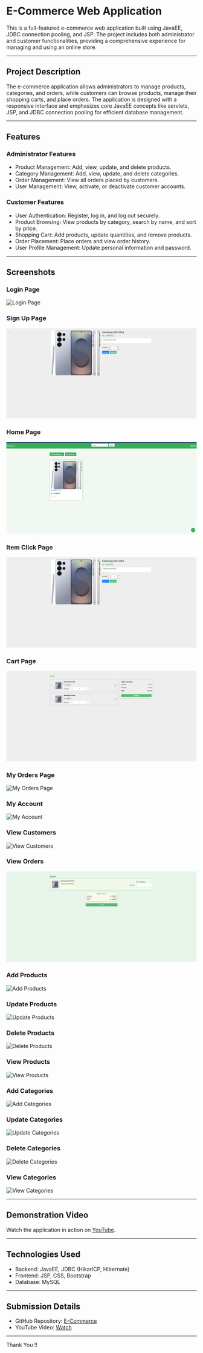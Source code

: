 # E-Commerce Web Application

This is a full-featured e-commerce web application built using JavaEE, JDBC connection pooling, and JSP. The project includes both administrator and customer functionalities, providing a comprehensive experience for managing and using an online store.

---

## Project Description

The e-commerce application allows administrators to manage products, categories, and orders, while customers can browse products, manage their shopping carts, and place orders. The application is designed with a responsive interface and emphasizes core JavaEE concepts like servlets, JSP, and JDBC connection pooling for efficient database management.

---

## Features

### Administrator Features
- Product Management: Add, view, update, and delete products.
- Category Management: Add, view, update, and delete categories.
- Order Management: View all orders placed by customers.
- User Management: View, activate, or deactivate customer accounts.

### Customer Features
- User Authentication: Register, log in, and log out securely.
- Product Browsing: View products by category, search by name, and sort by price.
- Shopping Cart: Add products, update quantities, and remove products.
- Order Placement: Place orders and view order history.
- User Profile Management: Update personal information and password.

---

## Screenshots

### Login Page
![Login Page](src/main/java/lk/ijse/ecommerce/ss/WhatsApp%20Image%202025-01-26%20at%2020.06.16%20(1).jpeg)

### Sign Up Page
![Sign Up Page](src/main/java/lk/ijse/ecommerce/ss/Screenshot%202025-01-26%20221158.png)

### Home Page
![Home Page](src/main/java/lk/ijse/ecommerce/ss/Screenshot%202025-01-26%20221105.png)

### Item Click Page
![Item Click Page](src/main/java/lk/ijse/ecommerce/ss/Screenshot%202025-01-26%20221158.png)

### Cart Page
![Cart Page](src/main/java/lk/ijse/ecommerce/ss/Screenshot%202025-01-26%20221244.png)

### My Orders Page
![My Orders Page](src/main/java/lk/ijse/ecommerce/ss/WhatsApp%20Image%202025-01-26%20at%2020.17.49%20(1).jpeg)

### My Account
![My Account](src/main/java/lk/ijse/ecommerce/ss/WhatsApp%20Image%202025-01-26%20at%2020.17.49%20(4).jpeg)

### View Customers
![View Customers](src/main/java/lk/ijse/ecommerce/ss/WhatsApp%20Image%202025-01-26%20at%2020.06.16.jpeg)

### View Orders
![View Orders](src/main/java/lk/ijse/ecommerce/ss/Screenshot%202025-01-26%20221229.png)

### Add Products
![Add Products](src/main/java/lk/ijse/ecommerce/ss/WhatsApp%20Image%202025-01-26%20at%2020.17.34.jpeg)

### Update Products
![Update Products](src/main/java/lk/ijse/ecommerce/ss/WhatsApp%20Image%202025-01-26%20at%2020.17.47%20(1).jpeg)

### Delete Products
![Delete Products](src/main/java/lk/ijse/ecommerce/ss/WhatsApp%20Image%202025-01-26%20at%2020.17.40.jpeg)

### View Products
![View Products](src/main/java/lk/ijse/ecommerce/ss/WhatsApp%20Image%202025-01-26%20at%2020.17.47.jpeg)

### Add Categories
![Add Categories](src/main/java/lk/ijse/ecommerce/ss/WhatsApp%20Image%202025-01-26%20at%2020.17.49.jpeg)

### Update Categories
![Update Categories](src/main/java/lk/ijse/ecommerce/ss/WhatsApp%20Image%202025-01-26%20at%2020.17.48.jpeg)

### Delete Categories
![Delete Categories](src/main/java/lk/ijse/ecommerce/ss/WhatsApp%20Image%202025-01-26%20at%2020.17.48%20(1).jpeg)

### View Categories
![View Categories](src/main/java/lk/ijse/ecommerce/ss/WhatsApp%20Image%202025-01-26%20at%2020.17.48%20(3).jpeg)

---

## Demonstration Video

Watch the application in action on [YouTube](https://youtu.be/jjux4pRpI8E?si=oMJUc4J7wmGu6cgP).

---

## Technologies Used
- Backend: JavaEE, JDBC (HikariCP, Hibernate)
- Frontend: JSP, CSS, Bootstrap
- Database: MySQL

---

## Submission Details
- GitHub Repository: [E-Commerce]()
- YouTube Video: [Watch](https://youtu.be/jjux4pRpI8E?si=oMJUc4J7wmGu6cgP)

---

Thank You !!
